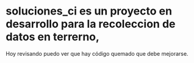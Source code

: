 # soluciones_ci es un proyecto en desarrollo para la recoleccion de datos en terrerno,
Hoy revisando puedo ver que hay código quemado que debe mejorarse.

